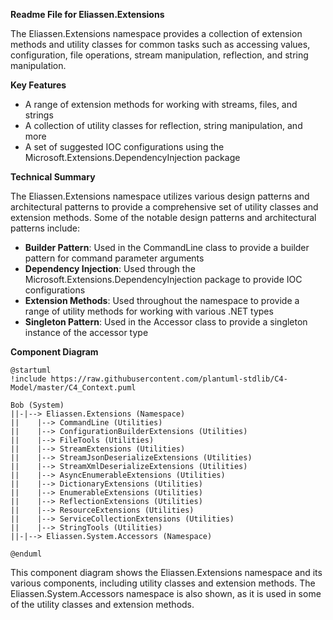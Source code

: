 **Readme File for Eliassen.Extensions**

The Eliassen.Extensions namespace provides a collection of extension methods and utility classes for common tasks such as accessing values, configuration, file operations, stream manipulation, reflection, and string manipulation.

**Key Features**

* A range of extension methods for working with streams, files, and strings
* A collection of utility classes for reflection, string manipulation, and more
* A set of suggested IOC configurations using the Microsoft.Extensions.DependencyInjection package

**Technical Summary**

The Eliassen.Extensions namespace utilizes various design patterns and architectural patterns to provide a comprehensive set of utility classes and extension methods. Some of the notable design patterns and architectural patterns include:

* **Builder Pattern**: Used in the CommandLine class to provide a builder pattern for command parameter arguments
* **Dependency Injection**: Used through the Microsoft.Extensions.DependencyInjection package to provide IOC configurations
* **Extension Methods**: Used throughout the namespace to provide a range of utility methods for working with various .NET types
* **Singleton Pattern**: Used in the Accessor<T> class to provide a singleton instance of the accessor type

**Component Diagram**

```plantuml
@startuml
!include https://raw.githubusercontent.com/plantuml-stdlib/C4-Model/master/C4_Context.puml

Bob (System)
||-|--> Eliassen.Extensions (Namespace)
||    |--> CommandLine (Utilities)
||    |--> ConfigurationBuilderExtensions (Utilities)
||    |--> FileTools (Utilities)
||    |--> StreamExtensions (Utilities)
||    |--> StreamJsonDeserializeExtensions (Utilities)
||    |--> StreamXmlDeserializeExtensions (Utilities)
||    |--> AsyncEnumerableExtensions (Utilities)
||    |--> DictionaryExtensions (Utilities)
||    |--> EnumerableExtensions (Utilities)
||    |--> ReflectionExtensions (Utilities)
||    |--> ResourceExtensions (Utilities)
||    |--> ServiceCollectionExtensions (Utilities)
||    |--> StringTools (Utilities)
||-|--> Eliassen.System.Accessors (Namespace)

@enduml
```

This component diagram shows the Eliassen.Extensions namespace and its various components, including utility classes and extension methods. The Eliassen.System.Accessors namespace is also shown, as it is used in some of the utility classes and extension methods.